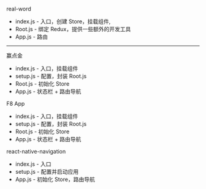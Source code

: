 real-word

- index.js - 入口，创建 Store，挂载组件,
- Root.js - 绑定 Redux，提供一些额外的开发工具
- App.js - 路由

---

赢点金

- index.js - 入口，挂载组件
- setup.js - 配置，封装 Root.js
- Root.js - 初始化 Store
- App.js - 状态栏 + 路由导航


F8 App

- index.js - 入口，挂载组件
- setup.js - 配置，封装 Root.js
- Root.js - 初始化 Store
- App.js - 状态栏 + 路由导航

react-native-navigation

- index.js - 入口
- setup.js - 配置并启动应用
- App.js - 初始化 Store，路由导航

